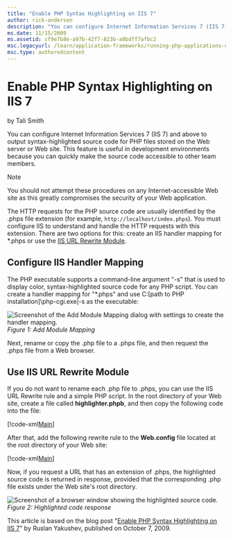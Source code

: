 ```yaml
---
title: "Enable PHP Syntax Highlighting on IIS 7"
author: rick-anderson
description: "You can configure Internet Information Services 7 (IIS 7) and above to output syntax-highlighted source code for PHP files stored on the Web server or Web si..."
ms.date: 11/15/2009
ms.assetid: cf9e7b8e-a97b-42f7-823b-a8bdff7afbc2
msc.legacyurl: /learn/application-frameworks/running-php-applications-on-iis/enable-php-syntax-highlighting-on-iis-7-and-above
msc.type: authoredcontent
---
```

# Enable PHP Syntax Highlighting on IIS 7

by Tali Smith

You can configure Internet Information Services 7 (IIS 7) and above to output syntax-highlighted source code for PHP files stored on the Web server or Web site. This feature is useful in development environments because you can quickly make the source code accessible to other team members.

> [!NOTE]
> You should not attempt these procedures on any Internet-accessible Web site as this greatly compromises the security of your Web application.

The HTTP requests for the PHP source code are usually identified by the .phps file extension (for example, `http://localhost/index.phps`). You must configure IIS to understand and handle the HTTP requests with this extension. There are two options for this: create an IIS handler mapping for \*.phps or use the [IIS URL Rewrite Module](https://www.iis.net/downloads/microsoft/url-rewrite "Download the IIS URL Rewrite Module").

## Configure IIS Handler Mapping

The PHP executable supports a command-line argument "-s" that is used to display color, syntax-highlighted source code for any PHP script. You can create a handler mapping for "\*.phps" and use C:\[path to PHP installation]\php-cgi.exe|-s as the executable:

![Screenshot of the Add Module Mapping dialog with settings to create the handler mapping.](enable-php-syntax-highlighting-on-iis-7-and-above/_static/image1.jpg)  
*Figure 1: Add Module Mapping*

Next, rename or copy the .php file to a .phps file, and then request the .phps file from a Web browser.

## Use IIS URL Rewrite Module

If you do not want to rename each .php file to .phps, you can use the IIS URL Rewrite rule and a simple PHP script. In the root directory of your Web site, create a file called **highlighter.phpb**, and then copy the following code into the file:

[!code-xml[Main](enable-php-syntax-highlighting-on-iis-7-and-above/samples/sample1.xml)]

After that, add the following rewrite rule to the **Web.config** file located at the root directory of your Web site:

[!code-xml[Main](enable-php-syntax-highlighting-on-iis-7-and-above/samples/sample2.xml)]

Now, if you request a URL that has an extension of .phps, the highlighted source code is returned in response, provided that the corresponding .php file exists under the Web site's root directory.

![Screenshot of a browser window showing the highlighted source code.](enable-php-syntax-highlighting-on-iis-7-and-above/_static/image3.gif)  
*Figure 2: Highlighted code response*

This article is based on the blog post "[Enable PHP Syntax Highlighting on IIS 7](https://blogs.iis.net/ruslany/archive/2009/10/07/enable-php-syntax-highlighting-on-iis-7.aspx)" by Ruslan Yakushev, published on October 7, 2009.

